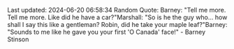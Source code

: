 Last updated: 2024-06-20 06:58:34
Random Quote: Barney: "Tell me more. Tell me more. Like did he have a car?"Marshall: "So is he the guy who... how shall I say this like a gentleman? Robin, did he take your maple leaf?"Barney: "Sounds to me like he gave you your first 'O Canada' face!" - Barney Stinson
